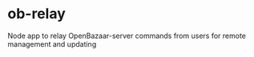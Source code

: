 # ob-relay
Node app to relay OpenBazaar-server commands from users for remote management and updating

